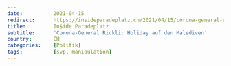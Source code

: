 ```yaml
---
date:          2021-04-15
redirect:      https://insideparadeplatz.ch/2021/04/15/corona-general-rickli-holiday-auf-malediven/
title:         In$ide Paradeplatz
subtitle:      'Corona-General Rickli: Holiday auf den Malediven'
country:       CH
categories:    [Politik]
tags:          [svp, manipulation]
---
```

